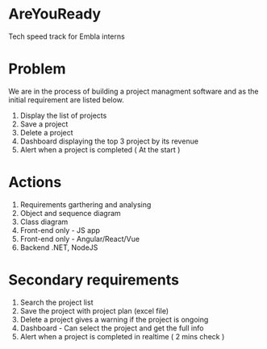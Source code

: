 # AreYouReady
Tech speed track for Embla interns

# Problem
We are in the process of building a project managment software and as the initial requirement are listed below.
1. Display the list of projects
2. Save a project
3. Delete a project
4. Dashboard displaying the top 3 project by its revenue
5. Alert when a project is completed ( At the start )

# Actions
1. Requirements garthering and analysing
2. Object and sequence diagram
3. Class diagram
3. Front-end only - JS app
4. Front-end only - Angular/React/Vue
5. Backend .NET, NodeJS

# Secondary requirements
1. Search the project list
2. Save the project with project plan (excel file)
3. Delete a project gives a warning if the project is ongoing
4. Dashboard - Can select the project and get the full info
5. Alert when a project is completed in realtime ( 2 mins check )
